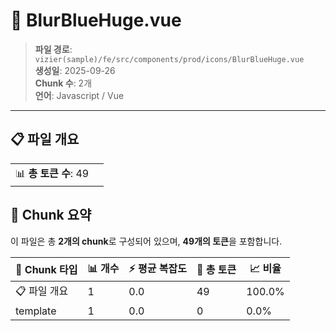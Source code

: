 # 📄 BlurBlueHuge.vue

> **파일 경로**: `vizier(sample)/fe/src/components/prod/icons/BlurBlueHuge.vue`  
> **생성일**: 2025-09-26  
> **Chunk 수**: 2개  
> **언어**: Javascript / Vue
---


## 📋 파일 개요

| | |
|--|--|
| 📊 **총 토큰 수**: 49 |  |






## 🧩 Chunk 요약

이 파일은 총 **2개의 chunk**로 구성되어 있으며, **49개의 토큰**을 포함합니다.

| 🧩 Chunk 타입 | 📊 개수 | ⚡ 평균 복잡도 | 📝 총 토큰 | 📈 비율 |
|---------------|--------|-------------|----------|--------|
| 📋 파일 개요 | 1 | 0.0 | 49 | 100.0% |
| template | 1 | 0.0 | 0 | 0.0% |

